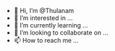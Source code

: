 - 👋 Hi, I’m @Thulanam
- 👀 I’m interested in ...
- 🌱 I’m currently learning ...
- 💞️ I’m looking to collaborate on ...
- 📫 How to reach me ...

<!---
Thulanam/Thulanam is a ✨ special ✨ repository because its `README.md` (this file) appears on your GitHub profile.
You can click the Preview link to take a look at your changes.
--->
